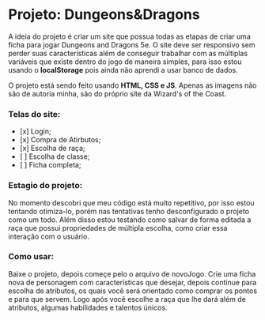 # Projeto: Dungeons&Dragons

A ideia do projeto é criar um site que possua todas as etapas de criar uma ficha para jogar Dungeons and Dragons 5e. O site deve ser responsivo sem perder suas características além de conseguir trabalhar com as múltiplas variáveis que existe dentro do jogo de maneira simples, para isso estou usando o <strong>localStorage</strong> pois ainda não aprendi a usar banco de dados.
  
O projeto está sendo feito usando <strong> HTML, CSS e JS</strong>. Apenas as imagens não são de autoria minha, são do próprio site da Wizard's of the Coast.

### Telas do site:
<ul>
  <li>[x] Login;</li>
  <li>[x] Compra de Atirbutos;</li>
  <li>[x] Escolha de raça;</li>
  <li>[ ] Escolha de classe;</li>
  <li>[ ] Ficha completa;</li>
 </ul>

### Estagio do projeto:

No momento descobri que meu código está muito repetitivo, por isso estou tentando otimiza-lo, porém nas tentativas tenho desconfigurado o projeto como um todo. Além disso estou testando como salvar de forma editada a raça que possui propriedades de múltipla escolha, como criar essa interação com o usuário.

### Como usar:

Baixe o projeto, depois começe pelo o arquivo de novoJogo. Crie uma ficha nova de personagem com características que desejar, depois continue para escolha de atributos, os quais você será orientado como comprar os pontos e para que servem. Logo após você escolhe a raça que lhe dará além de atributos, algumas habilidades e talentos únicos.

